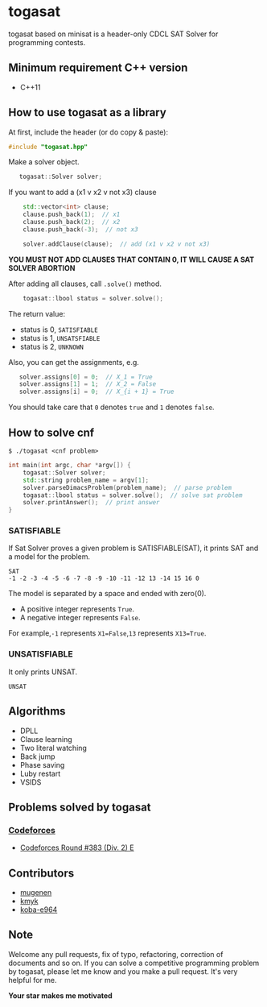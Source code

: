 # togasat

togasat based on minisat is a header-only CDCL SAT Solver for programming contests.

## Minimum requirement C++ version
- C++11

## How to use togasat as a library

At first, include the header (or do copy & paste):

``` c++
#include "togasat.hpp"
```

Make a solver object.

``` c++
   togasat::Solver solver;
```

If you want to add a (x1 v x2 v not x3) clause

``` c++
    std::vector<int> clause;
    clause.push_back(1);  // x1
    clause.push_back(2);  // x2
    clause.push_back(-3);  // not x3

    solver.addClause(clause);  // add (x1 v x2 v not x3)
```
**YOU MUST NOT ADD CLAUSES THAT CONTAIN 0, IT WILL CAUSE A SAT SOLVER ABORTION**

After adding all clauses, call `.solve()` method.

``` c++
    togasat::lbool status = solver.solve();
```

The return value:

-   status is 0, `SATISFIABLE`
-   status is 1, `UNSATSFIABLE`
-   status is 2, `UNKNOWN`

Also, you can get the assignments, e.g.

``` c++
   solver.assigns[0] = 0;  // X_1 = True
   solver.assigns[1] = 1;  // X_2 = False
   solver.assigns[i] = 0;  // X_{i + 1} = True
```

You should take care that `0` denotes `true` and `1` denotes `false`.

## How to solve cnf

```
$ ./togasat <cnf problem>
```


``` c++
int main(int argc, char *argv[]) {
    togasat::Solver solver;
    std::string problem_name = argv[1];
    solver.parseDimacsProblem(problem_name);  // parse problem
    togasat::lbool status = solver.solve();  // solve sat problem
    solver.printAnswer();  // print answer
}
```

### SATISFIABLE

If Sat Solver proves a given problem is SATISFIABLE(SAT), it prints SAT and a model for the problem.

```
SAT
-1 -2 -3 -4 -5 -6 -7 -8 -9 -10 -11 -12 13 -14 15 16 0
```

The model is separated by a space and ended with zero(0).

-   A positive integer represents `True`.
-   A negative integer represents `False`.

For example,`-1` represents `X1=False`,`13` represents `X13=True`.

### UNSATISFIABLE

It only prints UNSAT.

```
UNSAT
```

## Algorithms

-   DPLL
-   Clause learning
-   Two literal watching
-   Back jump
-   Phase saving
-   Luby restart
-   VSIDS

## Problems solved by togasat
### [Codeforces](http://codeforces.com)
- [Codeforces Round #383 (Div. 2) E](http://codeforces.com/contest/742/submission/22846987)

## Contributors
- [mugenen](https://github.com/mugenen)
- [kmyk](https://github.com/kmyk)
- [koba-e964](https://github.com/koba-e964)

## Note
Welcome any pull requests, fix of typo, refactoring, correction of documents and so on.
If you can solve a competitive programming problem by togasat, please let me know and you make a pull request.
It's very helpful for me.

**Your star makes me motivated**
